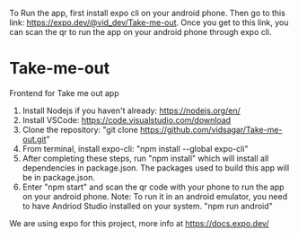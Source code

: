 To Run the app, first install expo cli on your android phone. Then go to this link: https://expo.dev/@vid_dev/Take-me-out. Once you get to this link, you can scan the qr to run the app on your android phone through expo cli.

# Take-me-out
Frontend for Take me out app
1. Install Nodejs if you haven't already: https://nodejs.org/en/
2. Install VSCode: https://code.visualstudio.com/download
4. Clone the repository: "git clone https://github.com/vidsagar/Take-me-out.git"
5. From terminal, install expo-cli: "npm install --global expo-cli"
6. After completing these steps, run "npm install" which will install all dependencies in package.json. The packages used to build this app will be in package.json. 
7. Enter "npm start" and scan the qr code with your phone to run the app on your android phone. 
Note: To run it in an android emulator, you need to have Andriod Studio installed on your system. "npm run android"

We are using expo for this project, more info at https://docs.expo.dev/
